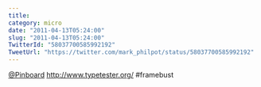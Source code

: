 ```yaml
---
title: 
category: micro
date: "2011-04-13T05:24:00"
slug: "2011-04-13T05:24:00"
TwitterId: "58037700585992192"
TweetUrl: "https://twitter.com/mark_philpot/status/58037700585992192"
---
```


[@Pinboard](https://twitter.com/Pinboard) http://www.typetester.org/ #framebust

